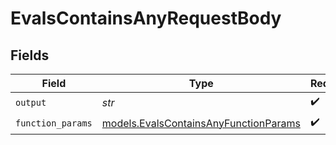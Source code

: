 # EvalsContainsAnyRequestBody


## Fields

| Field                                                                                | Type                                                                                 | Required                                                                             | Description                                                                          |
| ------------------------------------------------------------------------------------ | ------------------------------------------------------------------------------------ | ------------------------------------------------------------------------------------ | ------------------------------------------------------------------------------------ |
| `output`                                                                             | *str*                                                                                | :heavy_check_mark:                                                                   | N/A                                                                                  |
| `function_params`                                                                    | [models.EvalsContainsAnyFunctionParams](../models/evalscontainsanyfunctionparams.md) | :heavy_check_mark:                                                                   | N/A                                                                                  |